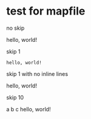 # test for mapfile

no skip
<!-- mapfile:file:"external.txt" -->
hello, world!
<!-- mapfile.end -->

skip 1
<!-- mapfile:file:"external.txt",skip:1 -->
```text
hello, world!
```
<!-- mapfile.end -->

skip 1 with no inline lines
<!-- mapfile:file:"external.txt",skip:1 -->
hello, world!
<!-- mapfile.end -->

skip 10
<!-- mapfile:file:"external.txt",skip:10 -->
a
b
c
hello, world!
<!-- mapfile.end -->
